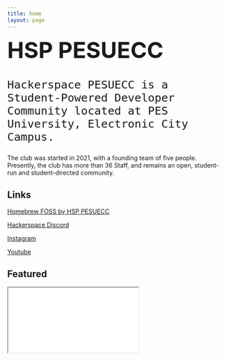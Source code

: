 ```yaml
---
title: home
layout: page
---
```


<h1 style="margin-top: 0.4rem; font-family: Inter; font-size: 3.2rem; font-weight: 700;">HSP PESUECC</h1>

<p style="margin-top: 0.4rem; font-size: 1.6rem; font-weight: 350; font-family: AzeretMono, monospace;"> Hackerspace PESUECC is a Student-Powered Developer Community located at PES University, Electronic City Campus.</p>

The club was started in 2021, with a founding team of five people. Presently, the club has more than 36 Staff, and remains an open, student-run and student-directed community.

## Links

<div class="home-nav">

[Homebrew FOSS by HSP PESUECC](https://homebrew.hsp-ec.xyz/)

[Hackerspace Discord](https://discord.com/invite/9m7ad5mDVK)

[Instagram](https://www.instagram.com/hsp.pesuecc/)

[Youtube](https://www.youtube.com/channel/UCtFFsoFIBV0udCCf6ryNFAQ)

</div>

## Featured

  <div class="home-featured">
            <iframe src="/collections/featured.html"></iframe>
  </div>
